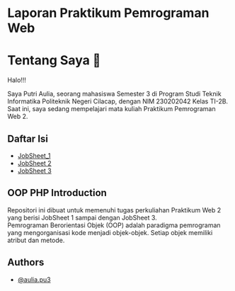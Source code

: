 # Laporan Praktikum Pemrograman Web 
# Tentang Saya 👋
Halo!!!

Saya Putri Aulia, seorang mahasiswa Semester 3 di Program Studi Teknik Informatika Politeknik Negeri Cilacap, dengan NIM 230202042 Kelas TI-2B. Saat ini, saya sedang mempelajari mata kuliah Praktikum Pemrograman Web 2.
## Daftar Isi

- [JobSheet_1]()
- [JobSheet 2]()
- [JobSheet 3](link-ke-jobsheet3)

## OOP PHP Introduction

Repositori ini dibuat untuk memenuhi tugas perkuliahan Praktikum Web 2 yang berisi JobSheet 1 sampai dengan JobSheet 3.  
Pemrograman Berorientasi Objek (OOP) adalah paradigma pemrograman yang mengorganisasi kode menjadi objek-objek. Setiap objek memiliki atribut dan metode.

## Authors

- [@aulia.pu3](https://github.com/symplylia)
